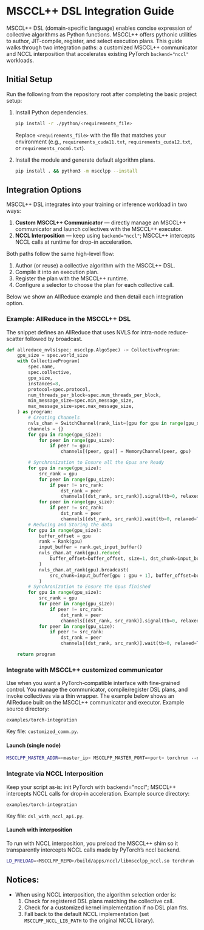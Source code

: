 # MSCCL++ DSL Integration Guide

MSCCL++ DSL (domain-specific language) enables concise expression of collective algorithms as Python functions.
MSCCL++ offers pythonic utilities to author, JIT-compile, register, and select execution plans. This guide walks through two integration paths: a customized MSCCL++ communicator and NCCL interposition that accelerates existing PyTorch `backend="nccl"` workloads.

## Initial Setup

Run the following from the repository root after completing the basic project setup:

1. Install Python dependencies.
   ```bash
   pip install -r ./python/<requirements_file>
   ```
   Replace `<requirements_file>` with the file that matches your environment (e.g., `requirements_cuda11.txt`, `requirements_cuda12.txt`, or `requirements_rocm6.txt`).

2. Install the module and generate default algorithm plans.
   ```bash
   pip install . && python3 -m mscclpp --install
   ```

## Integration Options

MSCCL++ DSL integrates into your training or inference workload in two ways:
1. **Custom MSCCL++ Communicator** — directly manage an MSCCL++ communicator and launch collectives with the MSCCL++ executor.
2. **NCCL Interposition** — keep using `backend="nccl"`; MSCCL++ intercepts NCCL calls at runtime for drop-in acceleration.

Both paths follow the same high-level flow:
1. Author (or reuse) a collective algorithm with the MSCCL++ DSL.
2. Compile it into an execution plan.
3. Register the plan with the MSCCL++ runtime.
4. Configure a selector to choose the plan for each collective call.

Below we show an AllReduce example and then detail each integration option.

### Example: AllReduce in the MSCCL++ DSL
The snippet defines an AllReduce that uses NVLS for intra-node reduce-scatter followed by broadcast.
```python
def allreduce_nvls(spec: mscclpp.AlgoSpec) -> CollectiveProgram:
    gpu_size = spec.world_size
    with CollectiveProgram(
        spec.name,
        spec.collective,
        gpu_size,
        instances=8,
        protocol=spec.protocol,
        num_threads_per_block=spec.num_threads_per_block,
        min_message_size=spec.min_message_size,
        max_message_size=spec.max_message_size,
    ) as program:
        # Creating Channels
        nvls_chan = SwitchChannel(rank_list=[gpu for gpu in range(gpu_size)], buffer_type=BufferType.input)
        channels = {}
        for gpu in range(gpu_size):
            for peer in range(gpu_size):
                if peer != gpu:
                    channels[(peer, gpu)] = MemoryChannel(peer, gpu)

        # Synchronization to Ensure all the Gpus are Ready
        for gpu in range(gpu_size):
            src_rank = gpu
            for peer in range(gpu_size):
                if peer != src_rank:
                    dst_rank = peer
                    channels[(dst_rank, src_rank)].signal(tb=0, relaxed=True)
            for peer in range(gpu_size):
                if peer != src_rank:
                    dst_rank = peer
                    channels[(dst_rank, src_rank)].wait(tb=0, relaxed=True, data_sync=SyncType.after)
        # Reducing and Storing the data
        for gpu in range(gpu_size):
            buffer_offset = gpu
            rank = Rank(gpu)
            input_buffer = rank.get_input_buffer()
            nvls_chan.at_rank(gpu).reduce(
                buffer_offset=buffer_offset, size=1, dst_chunk=input_buffer[gpu : gpu + 1], tb=0
            )
            nvls_chan.at_rank(gpu).broadcast(
                src_chunk=input_buffer[gpu : gpu + 1], buffer_offset=buffer_offset, size=1, tb=0
            )
        # Synchronization to Ensure the Gpus finished
        for gpu in range(gpu_size):
            src_rank = gpu
            for peer in range(gpu_size):
                if peer != src_rank:
                    dst_rank = peer
                    channels[(dst_rank, src_rank)].signal(tb=0, relaxed=True, data_sync=SyncType.before)
            for peer in range(gpu_size):
                if peer != src_rank:
                    dst_rank = peer
                    channels[(dst_rank, src_rank)].wait(tb=0, relaxed=True)

    return program
```

### Integrate with MSCCL++ customized communicator
Use when you want a PyTorch‑compatible interface with fine‑grained control. You manage the communicator, compile/register DSL plans, and invoke collectives via a thin wrapper. The example below shows an AllReduce built on the MSCCL++ communicator and executor.
Example source directory:
```
examples/torch-integration
```
Key file: `customized_comm.py`.


#### Launch (single node)
```bash
MSCCLPP_MASTER_ADDR=<master_ip> MSCCLPP_MASTER_PORT=<port> torchrun --nnodes=1 --nproc_per_node=8  customized_comm.py
```

### Integrate via NCCL Interposition
Keep your script as‑is: init PyTorch with backend="nccl"; MSCCL++ intercepts NCCL calls for drop‑in acceleration.
Example source directory:
```
examples/torch-integration
```
Key file: `dsl_with_nccl_api.py`.

#### Launch with interposition
To run with NCCL interposition, you preload the MSCCL++ shim so it transparently intercepts NCCL calls made by PyTorch’s nccl backend.
```bash
LD_PRELOAD=<MSCCLPP_REPO>/build/apps/nccl/libmscclpp_nccl.so torchrun --nnodes=1 --nproc_per_node=8 dsl_with_nccl_api.py
```
## Notices:
 - When using NCCL interposition, the algorithm selection order is:
   1. Check for registered DSL plans matching the collective call.
   2. Check for a customized kernel implementation if no DSL plan fits.
   3. Fall back to the default NCCL implementation (set `MSCCLPP_NCCL_LIB_PATH` to the original NCCL library).
